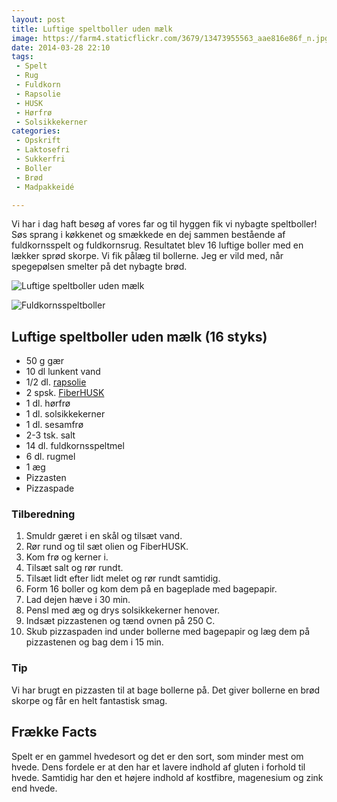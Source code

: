 ```yaml
---
layout: post
title: Luftige speltboller uden mælk
image: https://farm4.staticflickr.com/3679/13473955563_aae816e86f_n.jpg
date: 2014-03-28 22:10
tags:
 - Spelt
 - Rug
 - Fuldkorn
 - Rapsolie
 - HUSK
 - Hørfrø
 - Solsikkekerner
categories:
 - Opskrift
 - Laktosefri
 - Sukkerfri
 - Boller
 - Brød
 - Madpakkeidé

---
```


Vi har i dag haft besøg af vores far og til hyggen fik vi nybagte speltboller! Søs sprang i køkkenet og smækkede en dej sammen bestående af fuldkornsspelt og fuldkornsrug. Resultatet blev 16 luftige boller med en lækker sprød skorpe. Vi fik pålæg til bollerne. Jeg er vild med, når spegepølsen smelter på det nybagte brød.


![Luftige speltboller uden mælk](https://farm4.staticflickr.com/3679/13473955563_aae816e86f_z.jpg)

![Fuldkornsspeltboller](https://farm4.staticflickr.com/3726/13474247744_8bd654b4a0_o.png)

## Luftige speltboller uden mælk (16 styks)

- 50 g gær
- 10 dl lunkent vand
- 1/2 dl. [rapsolie](http://www.roedbakkegaard.dk/)
- 2 spsk. [FiberHUSK](http://husk.dk/)
- 1 dl. hørfrø
- 1 dl. solsikkekerner
- 1 dl. sesamfrø
- 2-3 tsk. salt
- 14 dl. fuldkornsspeltmel
- 6 dl. rugmel
- 1 æg
- Pizzasten
- Pizzaspade


### Tilberedning

1. Smuldr gæret i en skål og tilsæt vand.
2. Rør rund og til sæt olien og FiberHUSK.
3. Kom frø og kerner i.
4. Tilsæt salt og rør rundt.
5. Tilsæt lidt efter lidt melet og rør rundt samtidig.
6. Form 16 boller og kom dem på en bageplade med bagepapir.
6. Lad dejen hæve i 30 min.
7. Pensl med æg og drys solsikkekerner henover.
7. Indsæt pizzastenen og tænd ovnen på 250 C.
8. Skub pizzaspaden ind under bollerne med bagepapir og læg dem på pizzastenen og bag dem i 15 min.

### Tip

Vi har brugt en pizzasten til at bage bollerne på. Det giver bollerne en brød skorpe og får en helt fantastisk smag.


## Frække Facts

Spelt er en gammel hvedesort og det er den sort, som minder mest om hvede. Dens fordele er at den har et lavere indhold af gluten i forhold til hvede. Samtidig har den et højere indhold af kostfibre, magenesium og zink end hvede. 
